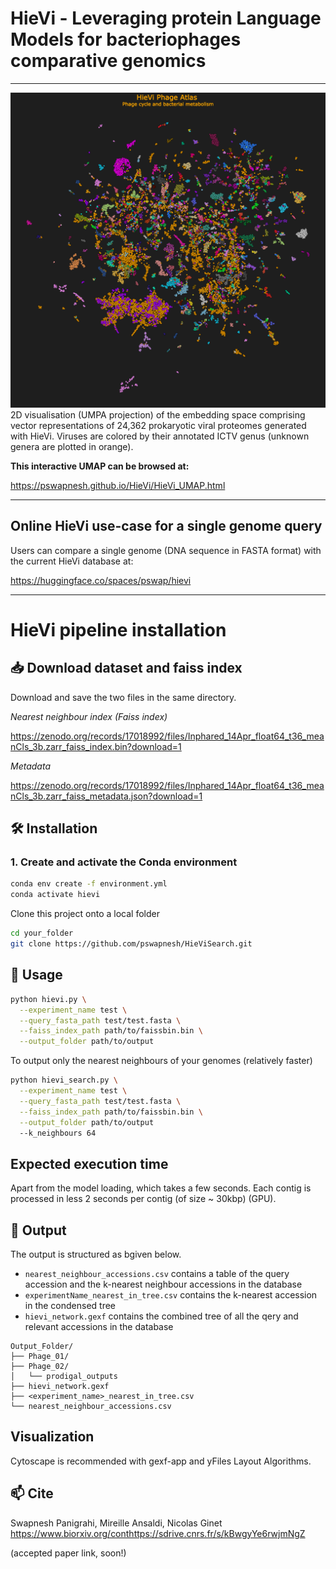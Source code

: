 # HieVi - Leveraging protein Language Models for bacteriophages comparative genomics
---
![HieVi Phage Atlas](HieVi_Phage_Atlas.png)
2D visualisation (UMPA projection) of the embedding space comprising vector representations of 24,362 prokaryotic viral proteomes generated with HieVi. Viruses are colored by their annotated ICTV genus (unknown genera are plotted in orange).

**This interactive UMAP can be browsed at:**

https://pswapnesh.github.io/HieVi/HieVi_UMAP.html

---
## Online HieVi use-case for a single genome query

Users can compare a single genome (DNA sequence in FASTA format) with the current HieVi database at:

https://huggingface.co/spaces/pswap/hievi

---
# HieVi pipeline installation
## 📥 Download dataset and faiss index

Download and save the two files in the same directory. 

*Nearest neighbour index (Faiss index)*

https://zenodo.org/records/17018992/files/Inphared_14Apr_float64_t36_meanCls_3b.zarr_faiss_index.bin?download=1

*Metadata*

https://zenodo.org/records/17018992/files/Inphared_14Apr_float64_t36_meanCls_3b.zarr_faiss_metadata.json?download=1

## 🛠️ Installation

### 1. Create and activate the Conda environment

```bash
conda env create -f environment.yml
conda activate hievi
```

Clone this project onto a local folder
```bash
cd your_folder
git clone https://github.com/pswapnesh/HieViSearch.git
```


## 🚀 Usage
```bash
python hievi.py \
  --experiment_name test \
  --query_fasta_path test/test.fasta \
  --faiss_index_path path/to/faissbin.bin \
  --output_folder path/to/output
```
To output only the nearest neighbours of your genomes (relatively faster)
```bash
python hievi_search.py \
  --experiment_name test \
  --query_fasta_path test/test.fasta \
  --faiss_index_path path/to/faissbin.bin \
  --output_folder path/to/output
  --k_neighbours 64
```

## Expected execution time
Apart from the model loading, which takes a few seconds. Each contig is processed in less 2 seconds per contig (of size ~ 30kbp) (GPU).

## 📂 Output
The output is structured as bgiven below.
- ```nearest_neighbour_accessions.csv``` contains a table of the query accession and the k-nearest neighbour accessions in the database
- ```experimentName_nearest_in_tree.csv``` contains the k-nearest accession in the condensed tree
- ```hievi_network.gexf``` contains the combined tree of all the qery and relevant accessions in the database 

```php-template
Output_Folder/
├── Phage_01/
├── Phage_02/
│   └── prodigal_outputs
├── hievi_network.gexf
├── <experiment_name>_nearest_in_tree.csv
└── nearest_neighbour_accessions.csv
```

## Visualization
Cytoscape is recommended with gexf-app and yFiles Layout Algorithms.

## 📫 Cite
Swapnesh Panigrahi, Mireille Ansaldi, Nicolas Ginet
https://www.biorxiv.org/conthttps://sdrive.cnrs.fr/s/kBwgyYe6rwjmNgZ

(accepted paper link, soon!)
